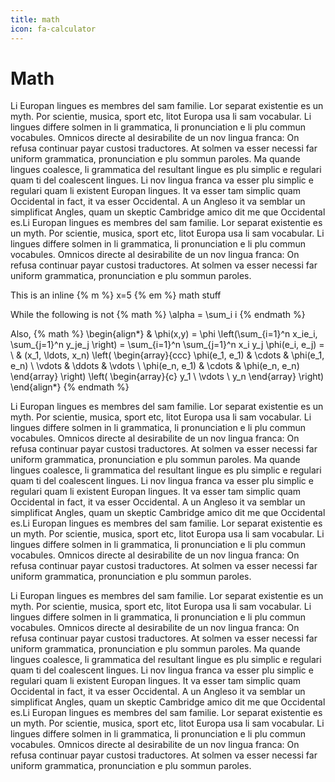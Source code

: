 ```yaml
---
title: math
icon: fa-calculator
---
```


# Math

Li Europan lingues es membres del sam familie. Lor separat existentie es un
myth. Por scientie, musica, sport etc, litot Europa usa li sam vocabular. Li
lingues differe solmen in li grammatica, li pronunciation e li plu commun
vocabules. Omnicos directe al desirabilite de un nov lingua franca: On refusa
continuar payar custosi traductores. At solmen va esser necessi far uniform
grammatica, pronunciation e plu sommun paroles. Ma quande lingues coalesce, li
grammatica del resultant lingue es plu simplic e regulari quam ti del
coalescent lingues. Li nov lingua franca va esser plu simplic e regulari quam
li existent Europan lingues. It va esser tam simplic quam Occidental in fact,
it va esser Occidental. A un Angleso it va semblar un simplificat Angles, quam
un skeptic Cambridge amico dit me que Occidental es.Li Europan lingues es
membres del sam familie. Lor separat existentie es un myth. Por scientie,
musica, sport etc, litot Europa usa li sam vocabular. Li lingues differe solmen
in li grammatica, li pronunciation e li plu commun vocabules. Omnicos directe
al desirabilite de un nov lingua franca: On refusa continuar payar custosi
traductores. At solmen va esser necessi far uniform grammatica, pronunciation e
plu sommun paroles.

This is an inline {% m %} x=5 {% em %} math stuff

While the following is not
{% math %}
\alpha = \sum_i i
{% endmath %}

Also,
{% math %}
\begin{align*}
  & \phi(x,y) = \phi \left(\sum_{i=1}^n x_ie_i, \sum_{j=1}^n y_je_j \right)
  = \sum_{i=1}^n \sum_{j=1}^n x_i y_j \phi(e_i, e_j) = \\
  & (x_1, \ldots, x_n) \left( \begin{array}{ccc}
      \phi(e_1, e_1) & \cdots & \phi(e_1, e_n) \\
      \vdots & \ddots & \vdots \\
      \phi(e_n, e_1) & \cdots & \phi(e_n, e_n)
    \end{array} \right)
  \left( \begin{array}{c}
      y_1 \\
      \vdots \\
      y_n
    \end{array} \right)
\end{align*}
{% endmath %}

Li Europan lingues es membres del sam familie. Lor separat existentie es un
myth. Por scientie, musica, sport etc, litot Europa usa li sam vocabular. Li
lingues differe solmen in li grammatica, li pronunciation e li plu commun
vocabules. Omnicos directe al desirabilite de un nov lingua franca: On refusa
continuar payar custosi traductores. At solmen va esser necessi far uniform
grammatica, pronunciation e plu sommun paroles. Ma quande lingues coalesce, li
grammatica del resultant lingue es plu simplic e regulari quam ti del
coalescent lingues. Li nov lingua franca va esser plu simplic e regulari quam
li existent Europan lingues. It va esser tam simplic quam Occidental in fact,
it va esser Occidental. A un Angleso it va semblar un simplificat Angles, quam
un skeptic Cambridge amico dit me que Occidental es.Li Europan lingues es
membres del sam familie. Lor separat existentie es un myth. Por scientie,
musica, sport etc, litot Europa usa li sam vocabular. Li lingues differe solmen
in li grammatica, li pronunciation e li plu commun vocabules. Omnicos directe
al desirabilite de un nov lingua franca: On refusa continuar payar custosi
traductores. At solmen va esser necessi far uniform grammatica, pronunciation e
plu sommun paroles.

Li Europan lingues es membres del sam familie. Lor separat existentie es un
myth. Por scientie, musica, sport etc, litot Europa usa li sam vocabular. Li
lingues differe solmen in li grammatica, li pronunciation e li plu commun
vocabules. Omnicos directe al desirabilite de un nov lingua franca: On refusa
continuar payar custosi traductores. At solmen va esser necessi far uniform
grammatica, pronunciation e plu sommun paroles. Ma quande lingues coalesce, li
grammatica del resultant lingue es plu simplic e regulari quam ti del
coalescent lingues. Li nov lingua franca va esser plu simplic e regulari quam
li existent Europan lingues. It va esser tam simplic quam Occidental in fact,
it va esser Occidental. A un Angleso it va semblar un simplificat Angles, quam
un skeptic Cambridge amico dit me que Occidental es.Li Europan lingues es
membres del sam familie. Lor separat existentie es un myth. Por scientie,
musica, sport etc, litot Europa usa li sam vocabular. Li lingues differe solmen
in li grammatica, li pronunciation e li plu commun vocabules. Omnicos directe
al desirabilite de un nov lingua franca: On refusa continuar payar custosi
traductores. At solmen va esser necessi far uniform grammatica, pronunciation e
plu sommun paroles.
